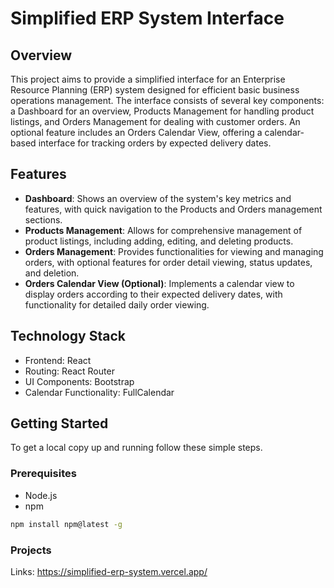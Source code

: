 # Simplified ERP System Interface

## Overview

This project aims to provide a simplified interface for an Enterprise Resource Planning (ERP) system designed for efficient basic business operations management. The interface consists of several key components: a Dashboard for an overview, Products Management for handling product listings, and Orders Management for dealing with customer orders. An optional feature includes an Orders Calendar View, offering a calendar-based interface for tracking orders by expected delivery dates.

## Features

- **Dashboard**: Shows an overview of the system's key metrics and features, with quick navigation to the Products and Orders management sections.
- **Products Management**: Allows for comprehensive management of product listings, including adding, editing, and deleting products.
- **Orders Management**: Provides functionalities for viewing and managing orders, with optional features for order detail viewing, status updates, and deletion.
- **Orders Calendar View (Optional)**: Implements a calendar view to display orders according to their expected delivery dates, with functionality for detailed daily order viewing.

## Technology Stack

- Frontend: React
- Routing: React Router
- UI Components: Bootstrap
- Calendar Functionality: FullCalendar

## Getting Started

To get a local copy up and running follow these simple steps.

### Prerequisites

- Node.js
- npm

```sh
npm install npm@latest -g

```

### Projects

Links: https://simplified-erp-system.vercel.app/
